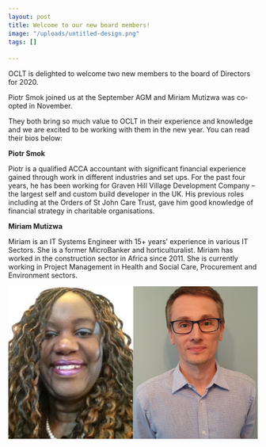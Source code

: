```yaml
---
layout: post
title: Welcome to our new board members!
image: "/uploads/untitled-design.png"
tags: []

---
```

OCLT is delighted to welcome two new members to the board of Directors for 2020.

Piotr Smok joined us at the September AGM and Miriam Mutizwa was co-opted in November.

They both bring so much value to OCLT in their experience and knowledge and we are excited to be working with them in the new year. You can read their bios below:

**Piotr Smok**

Piotr is a qualified ACCA accountant with significant financial experience gained through work in different industries and set ups. For the past four years, he has been working for Graven Hill Village Development Company – the largest self and custom build developer in the UK. His previous roles including at the Orders of St John Care Trust, gave him good knowledge of financial strategy in charitable organisations.

**Miriam Mutizwa**

Miriam is an IT Systems Engineer with 15+ years’ experience in various IT Sectors. She is a former MicroBanker and horticulturalist. Miriam has worked in the construction sector in Africa since 2011. She is currently working in Project Management in Health and Social Care, Procurement and Environment sectors.

![](/uploads/untitled-design.png)